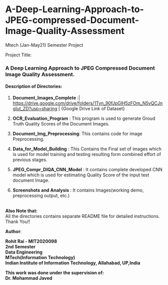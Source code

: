 # A-Deep-Learning-Approach-to-JPEG-compressed-Document-Image-Quality-Assessment
Mtech (Jan-May21) Semester Project

Project Title: 
### A Deep Learning Approach to JPEG Compressed Document Image Quality Assessment.

#### Description of Directories: 

1) **Document_Images_Complete** :| https://drive.google.com/drive/folders/1Tyn_90fJpGlH5zFOm_N5vQCJngIut_ZD?usp=sharing | {Google Drive Link of Dataset}

2) **OCR_Evaluation_Program**   : This program is used to generate Groud Truth Quality Scores of the Document Images.

3) **Document_Img_Preprocessing**: This contains code for image Preprocessing.

4) **Data_for_Model_Building**  : This Contains the Final set of images which is used for model training and testing resulting form combined effort of previous stages. 

5) **JPEG_Compr_DIQA_CNN_Model** : It contains complete developed CNN model which is used for estimating Quality Score of the input test document Image.    

6) **Screenshots and Analysis**  : It contains Images(working demo, preprocessing output, etc.)


\
**Also Note that:** \
All the directories contains separate README file for detailed instructions.
\
Thank You!! 



**Author**:

**Rohit Rai - MIT2020098\
2nd Semester\
Data Engineering\
MTech(Information Technology)\
Indian Institute of Information Technology, Allahabad, UP,India**

**This work was done under the supervision of:\
Dr. Mohammad Javed**
